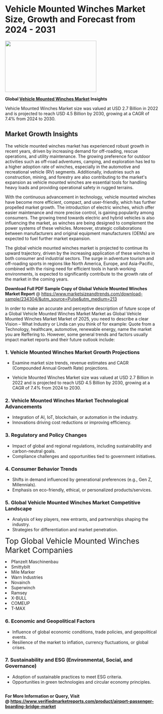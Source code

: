 <H1>Vehicle Mounted Winches Market Size, Growth and Forecast from 2024 - 2031</H1><img class="aligncenter size-medium wp-image-584254" src="https://thirdeyenews.in/wp-content/uploads/2024/09/Global-Market-Research-300x168.jpeg" alt="" width="300" height="168" /><p><strong>Global&nbsp;<a href="https://www.marketsizeandtrends.com/download-sample/234304/&amp;utm_source=Pulse&amp;utm_medium=213">Vehicle Mounted Winches Market</a> Insights</strong></p><p>Vehicle Mounted Winches Market size was valued at USD 2.7 Billion in 2022 and is projected to reach USD 4.5 Billion by 2030, growing at a CAGR of 7.4% from 2024 to 2030.</p><p><h2>Market Growth Insights</h2> <p>The vehicle mounted winches market has experienced robust growth in recent years, driven by increasing demand for off-roading, rescue operations, and utility maintenance. The growing preference for outdoor activities such as off-road adventures, camping, and exploration has led to a higher adoption rate of winches, especially in the automotive and recreational vehicle (RV) segments. Additionally, industries such as construction, mining, and forestry are also contributing to the market's expansion as vehicle mounted winches are essential tools for handling heavy loads and providing operational safety in rugged terrains.</p> <p></p> <p>With the continuous advancement in technology, vehicle mounted winches have become more efficient, compact, and user-friendly, which has further propelled market growth. The introduction of electric winches, which offer easier maintenance and more precise control, is gaining popularity among consumers. The growing trend towards electric and hybrid vehicles is also influencing the market, as winches are being designed to complement the power systems of these vehicles. Moreover, strategic collaborations between manufacturers and original equipment manufacturers (OEMs) are expected to fuel further market expansion.</p> <p>The global vehicle mounted winches market is projected to continue its upward trajectory, driven by the increasing application of these winches in both consumer and industrial sectors. The surge in adventure tourism and off-roading sports in regions like North America, Europe, and Asia-Pacific, combined with the rising need for efficient tools in harsh working environments, is expected to significantly contribute to the growth rate of the market in the coming years.</p> <p></p><p><span class=""><strong>Download Full PDF Sample Copy of Global Vehicle Mounted Winches Market Report</strong> @ <a href="https://www.marketsizeandtrends.com/download-sample/234304/&amp;utm_source=Pulse&amp;utm_medium=213" target="_blank">https://www.marketsizeandtrends.com/download-sample/234304/&amp;utm_source=Pulse&amp;utm_medium=213</a></span></p><p>In order to make an accurate and perceptive description of future scope of a Global&nbsp;Vehicle Mounted Winches Market Market as Global&nbsp;Vehicle Mounted Winches Market Market of 2025, you need to describe a clear Vision &ndash; What Industry or Linda can you think of for example: Quote from a Technology, healthcare, automotive, renewable energy, name the market you are Reffering to. However, some general trends and factors usually impact market reports and their future outlook include:</p><h3>1.&nbsp;<strong>Vehicle Mounted Winches Market Growth Projections</strong></h3><ul><li>Examine market size trends, revenue estimates and CAGR (Compounded Annual Growth Rate) projections.</li><li><p>Vehicle Mounted Winches Market size was valued at USD 2.7 Billion in 2022 and is projected to reach USD 4.5 Billion by 2030, growing at a CAGR of 7.4% from 2024 to 2030.</p></li></ul><h3>2.&nbsp;<strong>Vehicle Mounted Winches Market Technological Advancements</strong></h3><ul><li>Integration of AI, IoT, blockchain, or automation in the industry.</li><li>Innovations driving cost reductions or improving efficiency.</li></ul><h3>3.&nbsp;<strong>Regulatory and Policy Changes</strong></h3><ul><li>Impact of global and regional regulations, including sustainability and carbon-neutral goals.</li><li>Compliance challenges and opportunities tied to government initiatives.</li></ul><h3>4.&nbsp;<strong>Consumer Behavior Trends</strong></h3><ul><li>Shifts in demand influenced by generational preferences (e.g., Gen Z, Millennials).</li><li>Emphasis on eco-friendly, ethical, or personalized products/services.</li></ul><h3>5.&nbsp;<strong>Global Vehicle Mounted Winches Market Competitive Landscape</strong></h3><ul><li>Analysis of key players, new entrants, and partnerships shaping the industry.</li><li>Strategies for differentiation and market penetration.</li></ul><p data-pm-slice="1 1 []"><span style="color: inherit; font-family: inherit; font-size: 25px;">Top Global Vehicle Mounted Winches Market Companies</span></p><div class="" data-test-id=""><p><li>Pfanzelt Maschinenbau</li><li> Smittybilt</li><li> Mile Marker</li><li> Warn Industries</li><li> Novainch</li><li> Superwinch</li><li> Ramsey</li><li> X-BULL</li><li> COMEUP</li><li> T-MAX</li></p></div><h3>6.&nbsp;<strong>Economic and Geopolitical Factors</strong></h3><ul><li>Influence of global economic conditions, trade policies, and geopolitical events.</li><li>Resilience of the market to inflation, currency fluctuations, or global crises.</li></ul><h3>7.&nbsp;<strong>Sustainability and ESG (Environmental, Social, and Governance)</strong></h3><ul><li>Adoption of sustainable practices to meet ESG criteria.</li><li>Opportunities in green technologies and circular economy principles.</li></ul><h2><strong style="font-size: 14px;">For More Information or Query, Visit @&nbsp;</strong><a style="background-color: #ffffff; font-size: 14px;" href="https://www.marketsizeandtrends.com/report/vehicle-mounted-winches-market/" target="_blank">https://www.verifiedmarketreports.com/product/airport-passenger-boarding-bridge-market</a></h2>
